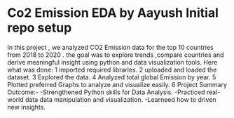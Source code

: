 # Co2 Emission EDA by Aayush Initial repo setup
In this project , we analyzed CO2 Emission data for the top 10 countries from 2018 to 2020 . the goal was to explore trends ,compare countries and derive meaningful insight using python and data visualization tools.
Here what was done:
1 imported required libraries. 
2 uploaded and loaded the dataset. 
3 Explored the data. 
4 Analyzed total global Emission by year. 
5 Plotted preferred Graphs to analyze and visualize easily. 
6 Project Summary
Outcome:-
-Strengthened Python skills for Data Analysis. 
-Practiced real-world data data manipulation and visualization. 
-Learneed how to driven new insights. 
